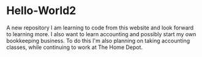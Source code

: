 # Hello-World2
A new repository
I am learning to code from this website and look forward to learning more.  I also want to learn accounting and possibly start my own bookkeeping business. 
To do this I'm also planning on taking accounting classes, while continuing to work at The Home Depot.  
